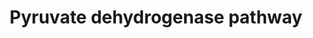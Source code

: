 ---
annotations:
- type: Pathway Ontology
  value: pyruvate metabolic pathway
authors:
- J.Heckman
- MaintBot
- Ddigles
- Egonw
- Maxvanson
- Eweitz
description: ''
last-edited: 2021-05-20
organisms:
- Saccharomyces cerevisiae
redirect_from:
- /index.php/Pathway:WP214
- /instance/WP214
schema-jsonld:
- '@context': https://schema.org/
  '@id': https://wikipathways.github.io/pathways/WP214.html
  '@type': Dataset
  creator:
    '@type': Organization
    name: WikiPathways
  description: ''
  keywords:
  - PDB1
  - Coenzyme A
  - NAD
  - PDA1
  - LAT1
  - dihydrolipoamide
  - NADH
  - LPD1
  - acetyl-CoA
  - pyruvate
  - lipoamide
  - S-Acetyldihydrolipoamide
  license: CC0
  name: Pyruvate dehydrogenase pathway
seo: CreativeWork
title: Pyruvate dehydrogenase pathway
wpid: WP214
---